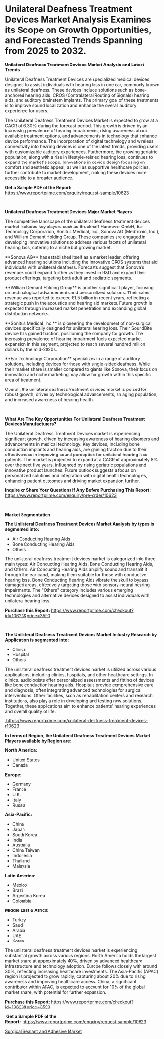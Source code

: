 <p><h1>Unilateral Deafness Treatment Devices Market Analysis Examines its Scope on Growth Opportunities, and Forecasted Trends Spanning from 2025 to 2032.</h1></p><p><strong>Unilateral Deafness Treatment Devices Market Analysis and Latest Trends</strong></p>
<p><p>Unilateral Deafness Treatment Devices are specialized medical devices designed to assist individuals with hearing loss in one ear, commonly known as unilateral deafness. These devices include solutions such as bone-anchored hearing aids, CROS (Contralateral Routing of Signals) hearing aids, and auditory brainstem implants. The primary goal of these treatments is to improve sound localization and enhance the overall auditory experience for users.</p><p>The Unilateral Deafness Treatment Devices Market is expected to grow at a CAGR of 6.30% during the forecast period. This growth is driven by an increasing prevalence of hearing impairments, rising awareness about available treatment options, and advancements in technology that enhance device performance. The incorporation of digital technology and wireless connectivity into hearing devices is one of the latest trends, providing users with customizable auditory experiences. Furthermore, the growing geriatric population, along with a rise in lifestyle-related hearing loss, continues to expand the market's scope. Innovations in device design focusing on comfort and aesthetic appeal, as well as supportive healthcare policies, further contribute to market development, making these devices more accessible to a broader audience.</p></p>
<p><strong>Get a Sample PDF of the Report:&nbsp;</strong> <a href="https://www.reportprime.com/enquiry/request-sample/10623?utm_campaign=2745&utm_medium=2&utm_source=Github&utm_content=ia&utm_term=20032025&utm_id=unilateral-deafness-treatment-devices">https://www.reportprime.com/enquiry/request-sample/10623</a></p>
<p>&nbsp;</p>
<p><strong>Unilateral Deafness Treatment Devices Major Market Players</strong></p>
<p><p>The competitive landscape of the unilateral deafness treatment devices market includes key players such as Bruckhoff Hannover GmbH, Ear Technology Corporation, Sonitus Medical, Inc., Sonova AG (Medtronic, Inc.), and William Demant Holding Group. These companies are engaged in developing innovative solutions to address various facets of unilateral hearing loss, catering to a niche but growing market.</p><p>**Sonova AG** has established itself as a market leader, offering advanced hearing solutions including the innovative CROS systems that aid individuals with unilateral deafness. Forecasts suggest that Sonova's revenues could expand further as they invest in R&D and expand their product offerings, targeting both adult and pediatric segments.</p><p>**William Demant Holding Group** is another significant player, focusing on technological advancements and personalized solutions. Their sales revenue was reported to exceed €1.5 billion in recent years, reflecting a strategic push in the acoustics and hearing aid markets. Future growth is expected through increased market penetration and expanding global distribution networks.</p><p>**Sonitus Medical, Inc.** is pioneering the development of non-surgical devices specifically designed for unilateral hearing loss. Their SoundBite device has gained traction, positioning the company for growth. The increasing prevalence of hearing impairment fuels expected market expansion in this segment, projected to reach several hundred million dollars by the mid-2020s.</p><p>**Ear Technology Corporation** specializes in a range of auditory solutions, including devices for those with single-sided deafness. While their market share is smaller compared to giants like Sonova, their focus on innovation and niche marketing may allow for growth within this specific area of treatment.</p><p>Overall, the unilateral deafness treatment devices market is poised for robust growth, driven by technological advancements, an aging population, and increased awareness of hearing health.</p></p>
<p>&nbsp;</p>
<p><strong>What Are The Key Opportunities For Unilateral Deafness Treatment Devices Manufacturers?</strong></p>
<p><p>The Unilateral Deafness Treatment Devices market is experiencing significant growth, driven by increasing awareness of hearing disorders and advancements in medical technology. Key devices, including bone conduction implants and hearing aids, are gaining traction due to their effectiveness in improving sound perception for unilateral hearing loss patients. The market is projected to expand at a CAGR of approximately 8% over the next five years, influenced by rising geriatric populations and innovative product launches. Future outlook suggests a focus on personalized solutions and integration with digital health technologies, enhancing patient outcomes and driving market expansion further.</p></p>
<p><strong>Inquire or Share Your Questions If Any Before Purchasing This Report:</strong> <a href="https://www.reportprime.com/enquiry/pre-order/10623?utm_campaign=2745&utm_medium=2&utm_source=Github&utm_content=ia&utm_term=20032025&utm_id=unilateral-deafness-treatment-devices">https://www.reportprime.com/enquiry/pre-order/10623</a></p>
<p>&nbsp;</p>
<p><strong>Market Segmentation</strong></p>
<p><strong>The Unilateral Deafness Treatment Devices Market Analysis by types is segmented into:</strong></p>
<p><ul><li>Air Conducting Hearing Aids</li><li>Bone Conducting Hearing Aids</li><li>Others</li></ul></p>
<p><p>The unilateral deafness treatment devices market is categorized into three main types: Air Conducting Hearing Aids, Bone Conducting Hearing Aids, and Others. Air Conducting Hearing Aids amplify sound and transmit it through the ear canal, making them suitable for those with conductive hearing loss. Bone Conducting Hearing Aids vibrate the skull to bypass damaged areas, effectively targeting those with sensory-neural hearing impairments. The "Others" category includes various emerging technologies and alternative devices designed to assist individuals with unilateral hearing loss.</p></p>
<p><strong>Purchase this Report:&nbsp;</strong><a href="https://www.reportprime.com/checkout?id=10623&price=3590&utm_campaign=2745&utm_medium=2&utm_source=Github&utm_content=ia&utm_term=20032025&utm_id=unilateral-deafness-treatment-devices">https://www.reportprime.com/checkout?id=10623&price=3590</a></p>
<p>&nbsp;</p>
<p><strong>The Unilateral Deafness Treatment Devices Market Industry Research by Application is segmented into:</strong></p>
<p><ul><li>Clinics</li><li>Hospital</li><li>Others</li></ul></p>
<p><p>The unilateral deafness treatment devices market is utilized across various applications, including clinics, hospitals, and other healthcare settings. In clinics, audiologists offer personalized assessments and fitting of devices like bone conduction hearing aids. Hospitals provide comprehensive care and diagnosis, often integrating advanced technologies for surgical interventions. Other facilities, such as rehabilitation centers and research institutions, also play a role in developing and testing new solutions. Together, these applications aim to enhance patients' hearing experiences and overall quality of life.</p></p>
<p><a href="https://www.reportprime.com/unilateral-deafness-treatment-devices-r10623?utm_campaign=2745&utm_medium=2&utm_source=Github&utm_content=ia&utm_term=20032025&utm_id=unilateral-deafness-treatment-devices">&nbsp;https://www.reportprime.com/unilateral-deafness-treatment-devices-r10623</a></p>
<p><strong>In terms of Region, the Unilateral Deafness Treatment Devices Market Players available by Region are:</strong></p>
<p>
    <p> <strong> North America: </strong>
        <ul>
            <li>United States</li>
            <li>Canada</li>
        </ul>
        </p> 
    <p> <strong> Europe: </strong>
        <ul>
            <li>Germany</li>
            <li>France</li>
            <li>U.K.</li>
            <li>Italy</li>
            <li>Russia</li>
        </ul>
        </p> 
    <p> <strong> Asia-Pacific: </strong>
        <ul>
            <li>China</li>
            <li>Japan</li>
            <li>South Korea</li>
            <li>India</li>
            <li>Australia</li>
            <li>China Taiwan</li>
            <li>Indonesia</li>
            <li>Thailand</li>
            <li>Malaysia</li>
        </ul>
        </p> 
    <p> <strong> Latin America: </strong>
        <ul>
            <li>Mexico</li>
            <li>Brazil</li>
            <li>Argentina Korea</li>
            <li>Colombia</li>
        </ul>
        </p> 
    <p> <strong> Middle East & Africa: </strong>
        <ul>
            <li>Turkey</li>
            <li>Saudi</li>
            <li>Arabia</li>
            <li>UAE</li>
            <li>Korea</li>
        </ul>
    </p>
    </p>
<p><p>The unilateral deafness treatment devices market is experiencing substantial growth across various regions. North America holds the largest market share at approximately 40%, driven by advanced healthcare infrastructure and technology adoption. Europe follows closely with around 30%, reflecting increasing healthcare investments. The Asia-Pacific (APAC) region is projected to grow rapidly, capturing about 20% due to rising awareness and improving healthcare access. China, a significant contributor within APAC, is expected to account for 10% of the global market share, with potential for further expansion.</p></p>
<p><strong>Purchase this Report: </strong><a href="https://www.reportprime.com/checkout?id=10623&price=3590&utm_campaign=2745&utm_medium=2&utm_source=Github&utm_content=ia&utm_term=20032025&utm_id=unilateral-deafness-treatment-devices">https://www.reportprime.com/checkout?id=10623&price=3590</a></p>
<p>&nbsp;<strong>Get a Sample PDF of the Report:&nbsp;&nbsp;</strong><a href="https://www.reportprime.com/enquiry/request-sample/10623?utm_campaign=2745&utm_medium=2&utm_source=Github&utm_content=ia&utm_term=20032025&utm_id=unilateral-deafness-treatment-devices">https://www.reportprime.com/enquiry/request-sample/10623</a></p>
<p><strong></strong></p>
<p><p><a href="https://github.com/comasnickie/Market-Research-Report-List-1/blob/main/surgical-sealant-and-adhesive-market.md?utm_campaign=2745&utm_medium=2&utm_source=Github&utm_content=ia&utm_term=20032025&utm_id=unilateral-deafness-treatment-devices">Surgical Sealant and Adhesive Market</a></p></p>